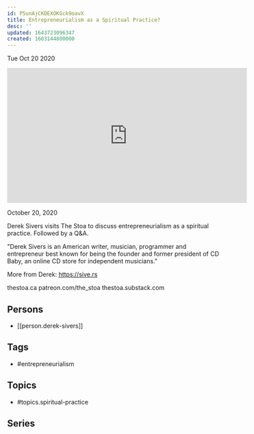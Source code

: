 ```yaml
---
id: P5unAjCKDEXOKGck9oavX
title: Entrepreneurialism as a Spiritual Practice?
desc: ''
updated: 1643723096347
created: 1603144800000
---
```





Tue Oct 20 2020

<iframe width="560" height="315" src="https://www.youtube.com/embed/fmGvb0G2SL8" title="Entrepreneurialism as a Spiritual Practice? w/ Derek Sivers" frameborder="0" allow="accelerometer; autoplay; clipboard-write; encrypted-media; gyroscope; picture-in-picture" allowfullscreen ></iframe>

October 20, 2020

Derek Sivers visits The Stoa to discuss entrepreneurialism as a spiritual practice. Followed by a Q&A.

"Derek Sivers is an American writer, musician, programmer and entrepreneur best known for being the founder and former president of CD Baby, an online CD store for independent musicians."

More from Derek: https://sive.rs

thestoa.ca
patreon.com/the_stoa
thestoa.substack.com

## Persons

- [[person.derek-sivers]]

## Tags

- #entrepreneurialism

## Topics

- #topics.spiritual-practice

## Series



